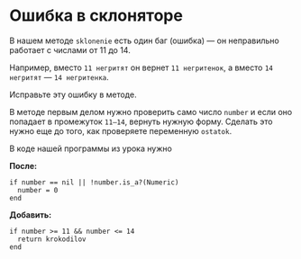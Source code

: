# Ошибка в склоняторе 

В нашем методе `sklonenie` есть один баг (ошибка) — он неправильно работает с числами от 11 до 14. 

Например, вместо `11 негритят` он вернет `11 негритенок`, а вместо `14 негритят` — `14 негритенка`.

Исправьте эту ошибку в методе.

<div class="rubyrush-task-hint">

В методе первым делом нужно проверить само число `number` и если оно попадает в промежуток `11–14`, вернуть нужную форму. Сделать это нужно еще до того, как проверяете переменную `ostatok`.

</div>


<div class="rubyrush-task-answer">

В коде нашей программы из урока нужно 

**После:**

```
if number == nil || !number.is_a?(Numeric)
  number = 0
end
```

**Добавить:**

```
if number >= 11 && number <= 14
  return krokodilov
end
```


</div>
